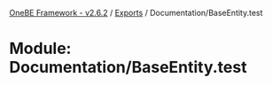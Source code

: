 [OneBE Framework - v2.6.2](../README.md) / [Exports](../modules.md) / Documentation/BaseEntity.test

# Module: Documentation/BaseEntity.test
